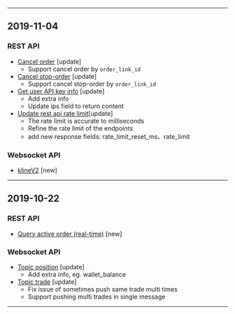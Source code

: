 <hr>

## 2019-11-04

### REST API
- [Cancel order](./rest_api.md##open-apiordercancelpost) [update]
    - Support cancel order by `order_link_id`
- [Cancel stop-order](./rest_api.md##open-apiordercancelpost) [update]
    - Support cancel stop-order by `order_link_id`
- [Get user API key info](./rest_api.md#open-apikeyget) [update]
    - Add extra info
    - Update ips field to return content
- [Update rest api rate limit](./rest_api_sign.md#rest-rate-limit)[update]
	- The rate limit is accurate to milliseconds
	- Refine the rate limit of the endpoints
	- add new response fields: rate_limit_reset_ms、rate_limit
### Websocket API
- [klineV2](websocket.md#klineV2) [new]
<hr>

## 2019-10-22

### REST API
- [Query active order (real-time)](./rest_api.md#v2-private-order) [new]

### Websocket API
- [Topic position](./websocket.md#position) [update]
    - Add extra info, eg. wallet_balance
- [Topic trade](./websocket.md#trade) [update]
    - Fix issue of sometimes push same trade multi times
    - Support pushing multi trades in single message
<hr>

